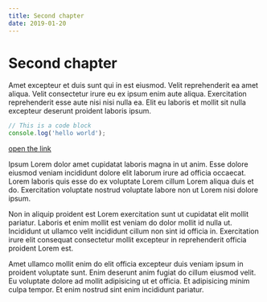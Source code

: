 ```yaml
---
title: Second chapter
date: 2019-01-20
---
```


# Second chapter

Amet excepteur et duis sunt qui in est eiusmod. Velit reprehenderit ea amet aliqua. Velit consectetur irure eu ex ipsum enim aute aliqua. Exercitation reprehenderit esse aute nisi nisi nulla ea. Elit eu laboris et mollit sit nulla excepteur deserunt proident laboris ipsum.

```javascript
// This is a code block
console.log('hello world');
```

[open the link](http://www.google.com)

Ipsum Lorem dolor amet cupidatat laboris magna in ut anim. Esse dolore eiusmod veniam incididunt dolore elit laborum irure ad officia occaecat. Lorem laboris quis esse do ex voluptate Lorem cillum Lorem aliqua duis et do. Exercitation voluptate nostrud voluptate labore non ut Lorem nisi dolore ipsum.

Non in aliquip proident est Lorem exercitation sunt ut cupidatat elit mollit pariatur. Laboris et enim mollit est veniam do dolor mollit id nulla ut. Incididunt ut ullamco velit incididunt cillum non sint id officia in. Exercitation irure elit consequat consectetur mollit excepteur in reprehenderit officia proident Lorem est.

Amet ullamco mollit enim do elit officia excepteur duis veniam ipsum in proident voluptate sunt. Enim deserunt anim fugiat do cillum eiusmod velit. Eu voluptate dolore ad mollit adipisicing ut et officia. Et adipisicing minim culpa tempor. Et enim nostrud sint enim incididunt pariatur.
